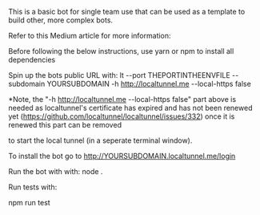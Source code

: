 This is a basic bot for single team use that can be used as a template to build other, more complex bots.

Refer to this Medium article for more information:

Before following the below instructions, use yarn or npm to install all dependencies

Spin up the bots public URL with:
lt --port THEPORTINTHEENVFILE --subdomain YOURSUBDOMAIN -h http://localtunnel.me --local-https false

*Note, the "-h http://localtunnel.me --local-https false" part above is needed as localtunnel's certificate has expired and has not been renewed yet (https://github.com/localtunnel/localtunnel/issues/332) once it is renewed this part can be removed

to start the local tunnel (in a seperate terminal window).

To install the bot go to http://YOURSUBDOMAIN.localtunnel.me/login

Run the bot with with:
    node .

Run tests with:

npm run test

